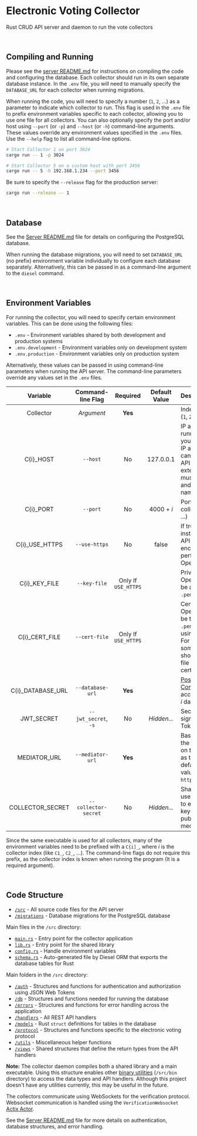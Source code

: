 # Electronic Voting Collector

Rust CRUD API server and daemon to run the vote collectors

<br/>

## Compiling and Running

Please see the [server README.md](../server/README.md) for instructions on compiling the code and configuring the database.
Each collector should run in its own separate database instance.
In the `.env` file, you will need to manually specify the `DATABASE_URL` for each collector when running migrations.

When running the code, you will need to specify a number (`1`, `2`, ...) as a parameter to indicate which collector to run.
This flag is used in the `.env` file to prefix environment variables specific to each collector, allowing you to use one file for all collectors.
You can also optionally specify the port and/or host using `--port` (or `-p`) and `--host` (or `-h`) command-line arguments.
These values override any environment values specified in the `.env` files.
Use the `--help` flag to list all command-line options.

```bash
# Start Collector 1 on port 3024
cargo run -- 1 -p 3024

# Start Collector 5 on a custom host with port 3456
cargo run -- 5 -h 192.168.1.234 --port 3456
```

Be sure to specify the `--release` flag for the production server:

```bash
cargo run --release -- 1
```

<br/>

## Database

See the [Server README.md](../server/README.md) file for details on configuring the PostgreSQL database.

When running the database migrations, you will need to set `DATABASE_URL` (no prefix) environment variable individually to configure each database separately.
Alternatively, this can be passed in as a command-line argument to the `diesel` command.

<br/>

## Environment Variables

For running the collector, you will need to specify certain environment variables.
This can be done using the following files:

- `.env` - Environment variables shared by both development and production systems
- `.env.development` - Environment variables only on development system
- `.env.production` - Environment variables only on production system

Alternatively, these values can be passed in using command-line parameters when running the API server.
The command-line parameters override any values set in the `.env` files.

|      Variable      |  Command-line Flag   |      Required       | Default Value | Description                                                                                                                                                                                                          |
| :----------------: | :------------------: | :-----------------: | :-----------: | :------------------------------------------------------------------------------------------------------------------------------------------------------------------------------------------------------------------- |
|     Collector      |      _Argument_      |       **Yes**       |               | Index of the collector (`1`, `2`, ...)                                                                                                                                                                               |
|     C{i}\_HOST     |       `--host`       |         No          |   127.0.0.1   | IP address to use for running collector _i_. If you use the `localhost` IP address, then you cannot connect to the API server from an external location. This must be an IP address and not a domain name.           |
|     C{i}\_PORT     |       `--port`       |         No          |  4000 + _i_   | Port number for collector _i_. (`4001`, `4002`, ...)                                                                                                                                                                 |
|  C{i}\_USE_HTTPS   |    `--use-https`     |         No          |     false     | If true, then use HTTPS instead of HTTP for API requests. HTTPS encryption is performed using the OpenSSL library.                                                                                                   |
|   C{i}\_KEY_FILE   |     `--key-file`     | Only If `USE_HTTPS` |               | Private key file for OpenSSL. This should be an unencrypted `.pem` file.                                                                                                                                             |
|  C{i}\_CERT_FILE   |    `--cert-file`     | Only If `USE_HTTPS` |               | Certificate file for OpenSSL. This should be the unencrypted `.pem` file generated using the private key. For compatibility with some applications, this should be the full chain file and not just the certificate. |
| C{i}\_DATABASE_URL |   `--database-url`   |       **Yes**       |               | [PostgreSQL Connection URI](https://www.postgresql.org/docs/current/libpq-connect.html#LIBPQ-CONNSTRING) for accessing the collector _i_ database.                                                                   |
|     JWT_SECRET     | `--jwt_secret`, `-s` |         No          |  _Hidden..._  | Secret value for signing the JSON Web Token                                                                                                                                                                          |
|    MEDIATOR_URL    |   `--mediator-url`   |       **Yes**       |               | Base URL to access the mediator. If running on the same machine as the API server with default settings, this value can be set to `http://localhost:3004`.                                                           |
|  COLLECTOR_SECRET  | `--collector-secret` |         No          |  _Hidden..._  | Shared secret value used by the collectors to ensure the public keys are faithfully published by the mediator.                                                                                                       |

Since the same executable is used for all collectors, many of the environment variables need to be prefixed with a `C{i]_`, where _i_ is the collector index (like `C1_`, `C2_`, ...).
The command-line flags do not require this prefix, as the collector index is known when running the program (It is a required argument).

<br />

## Code Structure

- [`/src`](/collector/src) - All source code files for the API server
- [`/migrations`](/collector/migrations) - Database migrations for the PostgreSQL database

Main files in the `/src` directory:

- [`main.rs`](/collector/src/main.rs) - Entry point for the collector application
- [`lib.rs`](/collector/src/lib.rs) - Entry point for the shared library
- [`config.rs`](/collector/src/config.rs) - Handle environment variables
- [`schema.rs`](/collector/src/schema.rs) - Auto-generated file by Diesel ORM that exports the database tables for Rust

Main folders in the `/src` directory:

- [`/auth`](/collector/src/auth) - Structures and functions for authentication and authorization using JSON Web Tokens
- [`/db`](/collector/src/db) - Structures and functions needed for running the database
- [`/errors`](/collector/src/errors) - Structures and functions for error handling across the application
- [`/handlers`](/collector/src/handlers) - All REST API handlers
- [`/models`](/collector/src/models) - Rust `struct` definitions for tables in the database
- [`/protocol`](/collector/src/protocol) - Structures and functions specific to the electronic voting protocol
- [`/utils`](/collector/src/utils) - Miscellaneous helper functions
- [`/views`](/collector/src/views) - Shared structures that define the return types from the API handlers

**Note:** The collector daemon compiles both a shared library and a main executable.
Using this structure enables other [binary utilities](https://doc.rust-lang.org/cargo/guide/project-layout.html) (`/src/bin` directory) to access the data types and API handlers.
Although this project doesn't have any utilities currently, this may be useful in the future.

The collectors communicate using WebSockets for the verification protocol.
Websocket communication is handled using the `VerificationWebsocket` [Actix Actor](https://actix.rs/book/actix/).

See the [Server README.md](../server/README.md) file for more details on authentication, database structures, and error handling.
